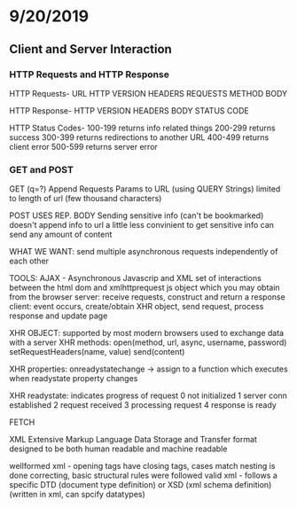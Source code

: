 # 9/20/2019

## Client and Server Interaction

### HTTP Requests and HTTP Response

HTTP Requests-
URL
HTTP VERSION
HEADERS
REQUESTS METHOD
BODY

HTTP Response-
HTTP VERSION
HEADERS
BODY
STATUS CODE

HTTP Status Codes-
100-199 returns info related things
200-299 returns success
300-399 returns redirections to another URL
400-499 returns client error
500-599 returns server error

### GET and POST

GET (q=?)
Append Requests Params to URL (using QUERY Strings)
limited to length of url (few thousand characters)

POST
USES REP. BODY
Sending sensitive info (can't be bookmarked)
doesn't append info to url
a little less convinient to get sensitive info
can send any amount of content

WHAT WE WANT:
send multiple asynchronous requests
independently of each other

TOOLS:
AJAX - Asynchronous Javascrip and XML
set of interactions between the html dom
and xmlhttprequest js object which you
may obtain from the browser
server:
receive requests, construct and return a response
client:
event occurs, create/obtain XHR object, send request, process response and update page

XHR OBJECT:
supported by most modern browsers used to exchange data with a server
XHR methods:
open(method, url, async, username, password)
setRequestHeaders(name, value)
send(content)

XHR properties:
onreadystatechange -> assign to a function which executes when readystate property changes

XHR readystate:
indicates progress of request
0 not initialized
1 server conn established
2 request received
3 processing request
4 response is ready

FETCH

XML
Extensive Markup Language
Data Storage and Transfer format designed to be
both human readable and machine readable

wellformed xml - opening tags have closing tags, cases match
nesting is done correcting, basic structural rules were followed
valid xml - follows a specific DTD (document type definition)
or XSD (xml schema definition) (written in xml, can spcify datatypes)


